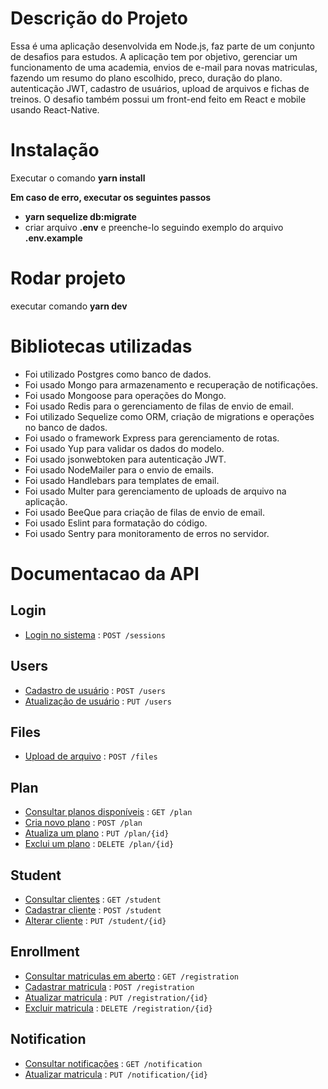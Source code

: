 # Descrição do Projeto

Essa é uma aplicação desenvolvida em Node.js, faz parte de um conjunto de desafios para estudos. A aplicação tem por objetivo, gerenciar um funcionamento de uma academia, envios de e-mail para novas matriculas, fazendo um resumo do plano escolhido, preco, duração do plano. autenticação JWT, cadastro de usuários, upload de arquivos e fichas de treinos. O desafio também possui um front-end feito em React e mobile usando React-Native.

# Instalação

Executar o comando **yarn install**

**Em caso de erro, executar os seguintes passos**

- **yarn sequelize db:migrate**
- criar arquivo **.env** e preenche-lo seguindo exemplo do arquivo **.env.example**

# Rodar projeto

executar comando **yarn dev**

# Bibliotecas utilizadas

- Foi utilizado Postgres como banco de dados.
- Foi usado Mongo para armazenamento e recuperação de notificações.
- Foi usado Mongoose para operações do Mongo.
- Foi usado Redis para o gerenciamento de filas de envio de email.
- Foi utilizado Sequelize como ORM, criação de migrations e operações no banco de dados.
- Foi usado o framework Express para gerenciamento de rotas.
- Foi usado Yup para validar os dados do modelo.
- Foi usado jsonwebtoken para autenticação JWT.
- Foi usado NodeMailer para o envio de emails.
- Foi usado Handlebars para templates de email.
- Foi usado Multer para gerenciamento de uploads de arquivo na aplicação.
- Foi usado BeeQue para criação de filas de envio de email.
- Foi usado Eslint para formatação do código.
- Foi usado Sentry para monitoramento de erros no servidor.

# Documentacao da API

## Login

- [Login no sistema](doc/session/login.md) : `POST /sessions`

## Users

- [Cadastro de usuário](doc/user/user_registration.md) : `POST /users`
- [Atualização de usuário](doc/user/user_update.md) : `PUT /users`

## Files

- [Upload de arquivo](doc/file/file_upload.md) : `POST /files`

## Plan

- [Consultar planos disponíveis](doc/plan/get_all_plans.md) : `GET /plan`
- [Cria novo plano](doc/plan/create_plan.md) : `POST /plan`
- [Atualiza um plano](doc/plan/update_plan.md) : `PUT /plan/{id}`
- [Exclui um plano](doc/plan/delete_plan.md) : `DELETE /plan/{id}`

## Student

- [Consultar clientes](doc/student/get_all_student.md) : `GET /student`
- [Cadastrar cliente](doc/student/create_student.md) : `POST /student`
- [Alterar cliente](doc/student/update_student.md) : `PUT /student/{id}`

## Enrollment

- [Consultar matriculas em aberto](doc/registration/get_all_enrollment.md) : `GET /registration`
- [Cadastrar matricula](doc/registration/create_enrollment.md) : `POST /registration`
- [Atualizar matricula](doc/registration/update_enrollment.md) : `PUT /registration/{id}`
- [Excluir matricula](doc/registration/delete_enrollment.md) : `DELETE /registration/{id}`

## Notification

- [Consultar notificações](doc/notification/get_all_notification.md) : `GET /notification`
- [Atualizar matricula](doc/notification/update_notification.md) : `PUT /notification/{id}`
